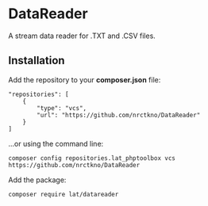 # DataReader
A stream data reader for .TXT and .CSV files.


Installation
------------

Add the repository to your **composer.json** file:


	"repositories": [
		{
			"type": "vcs",
			"url": "https://github.com/nrctkno/DataReader"
		}
	]

	
...or using the command line:


	composer config repositories.lat_phptoolbox vcs https://github.com/nrctkno/DataReader
	
	
Add the package:


	composer require lat/datareader

